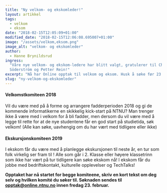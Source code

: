 ```yaml
---
title: "Ny velkom- og ekskomleder!"
layout: artikkel
tags:
  - velkom
  - eksom
date: "2018-02-15T12:05:09+01:00"
modified_date: "2018-02-15T12:06:08.695007+01:00"
image: "/assets/velkom,eksom.png"
image_alt: "velkom- og ekskomleder"
author:
  - Hanne Brynildsrud
ingress:
  "Våre nye velkom- og ekskom-ledere har blitt valgt, gratulerer til Charlotte
  Söderström og Petter Rein!"
excerpt: "Nå har Online opptak til velkom og eksom. Husk å søke før 23.februar!"
slug: "ny-velkom-og-ekskomleder"
---
```


#### Velkomstkomiteen 2018

Vil du være med på å forme og arrangere fadderperioden 2018 og gi de kommende
informatikerne en skikkelig kick-start på NTNU? Man trenger ikke å være med i
velkom for å bli fadder, men dersom du vil være med å legge til rette for at de
nye studentene får en god start på studietida, søk velkom! (Alle kan søke,
uavhengig om du har vært med tidligere eller ikke)

#### Ekskursjonskomiteen 2019

I ekskom får du være med å planlegge ekskursjonen til neste år, en tur som folk
virkelig ser fram til ! Alle som går i 2. Klasse eller høyere klassetrinn som
ikke har vært på tur tidligere kan søke ekskom nå! I ekskom får du jobbe med
bedriftskontakt, kulturelle opplevelser og TechTalks!

**Opptaket har nå startet for begge komiteene, skriv en kort tekst om deg selv
og hvilken komité du søker til. Søknaden sendes til opptak@online.ntnu.no innen
fredag 23. februar.**
